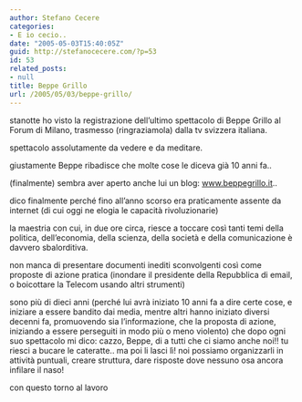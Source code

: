 ```yaml
---
author: Stefano Cecere
categories:
- E io cecio..
date: "2005-05-03T15:40:05Z"
guid: http://stefanocecere.com/?p=53
id: 53
related_posts:
- null
title: Beppe Grillo
url: /2005/05/03/beppe-grillo/
---
```


stanotte ho visto la registrazione dell&#8217;ultimo spettacolo di Beppe Grillo al Forum di Milano, trasmesso (ringraziamola) dalla tv svizzera italiana.

spettacolo assolutamente da vedere e da meditare.
  
giustamente Beppe ribadisce che molte cose le diceva gi&#xe0; 10 anni fa..

(finalmente) sembra aver aperto anche lui un blog: www.beppegrillo.it..
  
dico finalmente perch&#xe9; fino all&#8217;anno scorso era praticamente assente da internet (di cui oggi ne elogia le capacit&#xe0; rivoluzionarie)

la maestria con cui, in due ore circa, riesce a toccare cos&#xec; tanti temi della politica, dell&#8217;economia, della scienza, della societ&#xe0; e della comunicazione &#xe8; davvero sbalorditiva.
  
non manca di presentare documenti inediti sconvolgenti cos&#xec; come proposte di azione pratica (inondare il presidente della Repubblica di email, o boicottare la Telecom usando altri strumenti)

sono pi&#xf9; di dieci anni (perch&#xe9; lui avr&#xe0; iniziato 10 anni fa a dire certe cose, e iniziare a essere bandito dai media, mentre altri hanno iniziato diversi decenni fa, promuovendo sia l&#8217;informazione, che la proposta di azione, iniziando a essere perseguiti in modo pi&#xf9; o meno violento) che dopo ogni suo spettacolo mi dico: cazzo, Beppe, di a tutti che ci siamo anche noi!! tu riesci a bucare le cateratte.. ma poi li lasci l&#xec;! noi possiamo organizzarli in attivit&#xe0; puntuali, creare struttura, dare risposte dove nessuno osa ancora infilare il naso!

con questo torno al lavoro